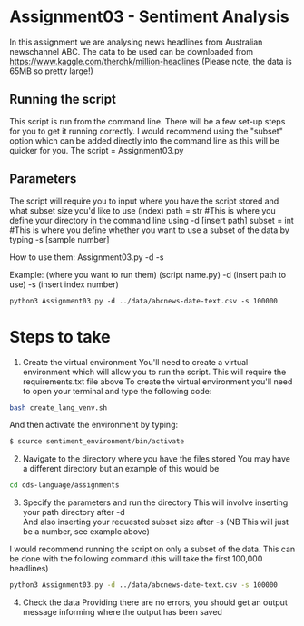 # Assignment03 - Sentiment Analysis

In this assignment we are analysing news headlines from Australian newschannel ABC. The data to be used can be downloaded from
https://www.kaggle.com/therohk/million-headlines (Please note, the data is 65MB so pretty large!) 

## Running the script 
This script is run from the command line. There will be a few set-up steps for you to get it running correctly. I would recommend using the "subset" option
which can be added directly into the command line as this will be quicker for you. 
The script = Assignment03.py 

## Parameters 
The script will require you to input where you have the script stored and what subset size you'd like to use (index) 
path = str <file-path>    #This is where you define your directory in the command line using -d [insert path]
subset = int <index>      #This is where you define whether you want to use a subset of the data by typing -s [sample number]

How to use them: 
   Assignment03.py -d <file-path> -s <index>
  
 Example: 
     (where you want to run them) (script name.py) -d (insert path to use) -s (insert index number)
    
    python3 Assignment03.py -d ../data/abcnews-date-text.csv -s 100000

# Steps to take 

1. Create the virtual environment
You'll need to create a virtual environment which will allow you to run the script. This will require the requirements.txt file above 
To create the virtual environment you'll need to open your terminal and type the following code: 
```bash
bash create_lang_venv.sh
```
And then activate the environment by typing: 
```bash
$ source sentiment_environment/bin/activate
```
2. Navigate to the directory where you have the files stored
You may have a different directory but an example of this would be
```bash
cd cds-language/assignments
```
3. Specify the parameters and run the directory 
This will involve inserting your path directory after -d  
And also inserting your requested subset size after -s    (NB This will just be a number, see example above) 

I would recommend running the script on only a subset of the data. This can be done with the following command (this will take the first 100,000 headlines) 
```bash
python3 Assignment03.py -d ../data/abcnews-date-text.csv -s 100000
```
4. Check the data 
Providing there are no errors, you should get an output message informing where the output has been saved 

